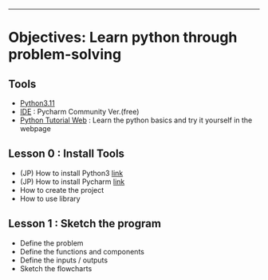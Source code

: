 
--------------------------------------------------------------------
# Objectives: Learn python through problem-solving

## Tools
+ [Python3.11](https://www.python.org/downloads/)
+ [IDE](https://www.jetbrains.com/pycharm/download/?source=google&medium=cpc&campaign=APAC_en_JP_PyCharm_Branded&term=pycharm&content=603858680133&gclid=CjwKCAiA75itBhA6EiwAkho9e-2-KOkqf9F_1MO3tHGyy-Wh_WAUVn1b7lLyYAgsaYUcQcSZ7uZsohoCCb4QAvD_BwE&section=mac) : Pycharm Community Ver.(free)
+ [Python Tutorial Web](https://www.w3schools.com/python/) : Learn the python basics and try it yourself in the webpage

## Lesson 0 : Install Tools
+ (JP) How to install Python3 [link](https://prog-8.com/docs/python-env-win)
+ (JP) How to install Pycharm [link](https://sukkiri.jp/technologies/ides/pycharm/pycharm-win.html)
+ How to create the project
+ How to use library

## Lesson 1 : Sketch the program
+ Define the problem
+ Define the functions and components
+ Define the inputs / outputs
+ Sketch the flowcharts
